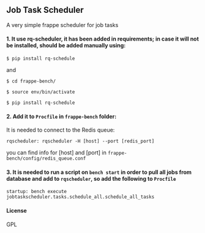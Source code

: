 ## Job Task Scheduler

A very simple frappe scheduler for job tasks


#### 1. It use **rq-scheduler**, it has been added in requirements; in case it will not be installed, should be added manually using:

`$ pip install rq-schedule`

and

`$ cd frappe-bench/`

`$ source env/bin/activate`

`$ pip install rq-schedule`


#### 2. Add it to `Procfile` in `frappe-bench` folder:

It is needed to connect to the Redis queue:

`rqscheduler: rqscheduler -H [host] --port [redis_port]`

you can find info for [host] and [port] in `frappe-bench/config/redis_queue.conf`

#### 3. It is needed to run a script on `bench start` in order to pull all jobs from database and add to `rqscheduler`, so add the following to `Procfile`

`startup: bench execute jobtaskscheduler.tasks.schedule_all.schedule_all_tasks`

#### License

GPL
